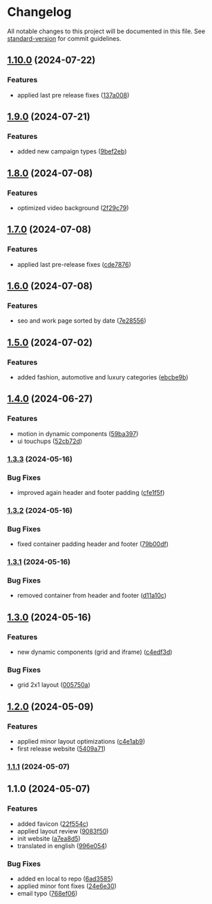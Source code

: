 # Changelog

All notable changes to this project will be documented in this file. See [standard-version](https://github.com/conventional-changelog/standard-version) for commit guidelines.

## [1.10.0](https://github.com/codeworks-projects/record-studio-website/compare/v1.9.0...v1.10.0) (2024-07-22)


### Features

* applied last pre release fixes ([137a008](https://github.com/codeworks-projects/record-studio-website/commit/137a008d0f0a34d2dcbaad7f7f18d0786d384845))

## [1.9.0](https://github.com/codeworks-projects/record-studio-website/compare/v1.8.0...v1.9.0) (2024-07-21)


### Features

* added new campaign types ([9bef2eb](https://github.com/codeworks-projects/record-studio-website/commit/9bef2ebb26aae33247f9a9cf667ff4b60088c8fa))

## [1.8.0](https://github.com/codeworks-projects/record-studio-website/compare/v1.7.0...v1.8.0) (2024-07-08)


### Features

* optimized video background ([2f29c79](https://github.com/codeworks-projects/record-studio-website/commit/2f29c793250ca3041d21558a916213c9a4433f42))

## [1.7.0](https://github.com/codeworks-projects/record-studio-website/compare/v1.6.0...v1.7.0) (2024-07-08)


### Features

* applied last pre-release fixes ([cde7876](https://github.com/codeworks-projects/record-studio-website/commit/cde7876c93fa0e5cfdd0f82599cc27a6787ef1b4))

## [1.6.0](https://github.com/codeworks-projects/record-studio-website/compare/v1.5.0...v1.6.0) (2024-07-08)


### Features

* seo and work page sorted by date ([7e28556](https://github.com/codeworks-projects/record-studio-website/commit/7e28556b15f323d9d7ca60c1c86cf3a75829688d))

## [1.5.0](https://github.com/codeworks-projects/record-studio-website/compare/v1.4.0...v1.5.0) (2024-07-02)


### Features

* added fashion, automotive and luxury categories ([ebcbe9b](https://github.com/codeworks-projects/record-studio-website/commit/ebcbe9bc628c57f6bba6aa566f8afc4483a324f0))

## [1.4.0](https://github.com/codeworks-projects/record-studio-website/compare/v1.3.3...v1.4.0) (2024-06-27)


### Features

* motion in dynamic components ([59ba397](https://github.com/codeworks-projects/record-studio-website/commit/59ba397a0a97501722a7b5b2f1d95de8bc2faedf))
* ui touchups ([52cb72d](https://github.com/codeworks-projects/record-studio-website/commit/52cb72decd86fce494b25c4b95bc014d61fb6fb2))

### [1.3.3](https://github.com/codeworks-projects/record-studio-website/compare/v1.3.2...v1.3.3) (2024-05-16)


### Bug Fixes

* improved again header and footer padding ([cfe1f5f](https://github.com/codeworks-projects/record-studio-website/commit/cfe1f5fc76a4c1e9b4eed7f3fec5f9edbf832e9a))

### [1.3.2](https://github.com/codeworks-projects/record-studio-website/compare/v1.3.1...v1.3.2) (2024-05-16)


### Bug Fixes

* fixed container padding header and footer ([79b00df](https://github.com/codeworks-projects/record-studio-website/commit/79b00df98f77a20f56843aacd843816663bcd3ca))

### [1.3.1](https://github.com/codeworks-projects/record-studio-website/compare/v1.3.0...v1.3.1) (2024-05-16)


### Bug Fixes

* removed container from header and footer ([d11a10c](https://github.com/codeworks-projects/record-studio-website/commit/d11a10cd1b12378cdbbc54a18ba598f5ab76ddde))

## [1.3.0](https://github.com/codeworks-projects/record-studio-website/compare/v1.2.0...v1.3.0) (2024-05-16)


### Features

* new dynamic components (grid and iframe) ([c4edf3d](https://github.com/codeworks-projects/record-studio-website/commit/c4edf3d0d183b5386b771a47dca5fd198ff7ea94))


### Bug Fixes

* grid 2x1 layout ([005750a](https://github.com/codeworks-projects/record-studio-website/commit/005750abe35cb590521e53423602b01ac575488b))

## [1.2.0](https://github.com/codeworks-projects/record-studio-website/compare/v1.1.1...v1.2.0) (2024-05-09)


### Features

* applied minor layout optimizations ([c4e1ab9](https://github.com/codeworks-projects/record-studio-website/commit/c4e1ab90972455fc1118104a5bc0b2073ef7d20b))
* first release website ([5409a71](https://github.com/codeworks-projects/record-studio-website/commit/5409a710b697aa02cc9e10e92ed172dc40790b34))

### [1.1.1](https://github.com/codeworks-projects/record-studio-website/compare/v1.1.0...v1.1.1) (2024-05-07)

## 1.1.0 (2024-05-07)


### Features

* added favicon ([22f554c](https://github.com/codeworks-projects/record-studio-website/commit/22f554c27e7db758b3766f6f7626a33aefdf0d2f))
* applied layout review ([9083f50](https://github.com/codeworks-projects/record-studio-website/commit/9083f50a74a2f210afdb706963f81875fe8de5dd))
* init website ([a7ea8d5](https://github.com/codeworks-projects/record-studio-website/commit/a7ea8d5b4b6f925dc9c29706753f32ab461faaba))
* translated in english ([996e054](https://github.com/codeworks-projects/record-studio-website/commit/996e054f7a14c6313144bafa0c92a85f431c8854))


### Bug Fixes

* added en local to repo ([6ad3585](https://github.com/codeworks-projects/record-studio-website/commit/6ad3585086afe29078c097de731d10d376dfa540))
* applied minor font fixes ([24e6e30](https://github.com/codeworks-projects/record-studio-website/commit/24e6e307ee1e9b0914e703fcc9562df2a50b32f9))
* email typo ([768ef06](https://github.com/codeworks-projects/record-studio-website/commit/768ef06fb6ff504753674e9ad300e103335e7565))

